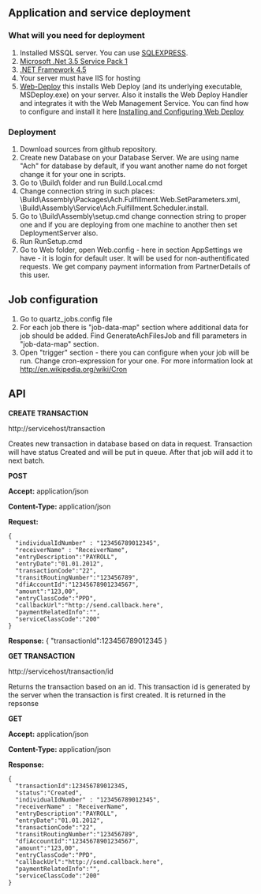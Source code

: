 ## Application and service deployment

### What will you need for deployment 
1. Installed MSSQL server. You can use [SQLEXPRESS](http://www.microsoft.com/en-us/sqlserver/get-sql-server/try-it.aspx).
2. [Microsoft .Net 3.5 Service Pack 1](http://www.microsoft.com/en-us/download/details.aspx?id=25150)
3. [.NET Framework 4.5](http://www.microsoft.com/en-us/download/details.aspx?id=30653)
4. Your server must have IIS for hosting
5. [Web-Deploy](http://www.iis.net/downloads/microsoft/web-deploy) this installs Web Deploy (and its underlying executable, MSDeploy.exe) on your server. Also it installs the Web Deploy Handler and integrates it with the Web Management Service. You can find how to configure and install it here [Installing and Configuring Web Deploy](http://www.iis.net/learn/install/installing-publishing-technologies/installing-and-configuring-web-deploy)

### Deployment
1. Download sources from github repository.
2. Create new Database on your Database Server. We are using name "Ach" for database by default, if you want another name do not forget change it for your one in scripts.
3. Go to \Build\ folder and run Build.Local.cmd
4. Change connection string in such places:
  \Build\Assembly\Packages\Ach.Fulfillment.Web.SetParameters.xml,
  \Build\Assembly\Service\Ach.Fulfillment.Scheduler.install.
6. Go to \Build\Assembly\setup.cmd change connection string to proper one and if you are deploying from one machine to another then set DeploymentServer also.
7. Run RunSetup.cmd
8. Go to Web folder, open Web.config - here in section AppSettings we have <add key ="DefaultUser" value="admin"/> - it is login for default user.
It will be used for non-authentificated requests. We get company payment information from PartnerDetails of this user.

## Job configuration
1. Go to quartz_jobs.config file 
2. For each job there is  "job-data-map" section where additional data for job should be added.
   Find GenerateAchFilesJob and fill parameters in "job-data-map" section.
3. Open "trigger" section - there you can configure when your job will be run. Change cron-expression for your one. For more information look at http://en.wikipedia.org/wiki/Cron


## API

**CREATE TRANSACTION**

http://servicehost/transaction

Creates new transaction in database based on data in request. 
Transaction will have status Created and will be put in queue. After that job will add it to next batch.

**POST**

**Accept:** application/json

**Content-Type:** application/json

**Request:**

    {
      "individualIdNumber" : "123456789012345",
      "receiverName" : "ReceiverName",
      "entryDescription":"PAYROLL",
      "entryDate":"01.01.2012",
      "transactionCode":"22", 
      "transitRoutingNumber":"123456789",
      "dfiAccountId":"12345678901234567", 
      "amount":"123,00", 
      "entryClassCode":"PPD", 
      "callbackUrl":"http://send.callback.here",
      "paymentRelatedInfo":"",
      "serviceClassCode":"200"
    }

**Response:**
    {
        "transactionId":123456789012345
    }

**GET TRANSACTION**

http://servicehost/transaction/id

Returns the transaction based on an id. This transaction id is generated by the server when the transaction is first created. It is returned in the repsonse

**GET**

**Accept:** application/json

**Content-Type:** application/json

**Response:**

    {
      "transactionId":123456789012345,
      "status":"Created",
      "individualIdNumber" : "123456789012345",
      "receiverName" : "ReceiverName",
      "entryDescription":"PAYROLL",
      "entryDate":"01.01.2012",
      "transactionCode":"22", 
      "transitRoutingNumber":"123456789",
      "dfiAccountId":"12345678901234567", 
      "amount":"123,00", 
      "entryClassCode":"PPD", 
      "callbackUrl":"http://send.callback.here",
      "paymentRelatedInfo":"",
      "serviceClassCode":"200"
    }
